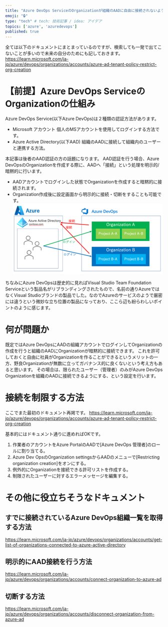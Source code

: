 ```yaml
---
title: "Azure DevOps ServiceのOrganizationが組織のAADに自由に接続されないように制限する方法"
emoji: "🔒"
type: "tech" # tech: 技術記事 / idea: アイデア
topics: ['azure', 'azuredevops']
published: true
---
```


全ては以下のドキュメントにまとまっているのですが、検索しても一発で出てこないことが多いので未来の自分のためにも記しておきます。
https://learn.microsoft.com/ja-jp/azure/devops/organizations/accounts/azure-ad-tenant-policy-restrict-org-creation


# 【前提】Azure DevOps ServiceのOrganizationの仕組み
Azure DevOps Service(以下Azure DevOps)は２種類の認証方法があります。
- Microsoft アカウント
    個人のMSアカウントを使用してログインする方法です。
- Azure Active Directory(以下AAD)
    組織のAADに接続して組織内のユーザーと連携する方法。

本記事は後者のAAD認証の方の話題になります。
AAD認証を行う場合、Azure DevOpsのOrganizationを作成する際に、AADへ「接続」という処理を明示的/暗黙的に行います。
- AADアカウントでログインした状態でOrganizationを作成すると暗黙的に接続されます。
- Organization作成後に設定画面から明示的に接続・切断をすることも可能です。
![](/images/azure-devops-restrict-organization-connect-to-aad/overview.png)

ちなみにAzure DevOpsは歴史的に見ればVisual Studio Team Foundation Serviceという製品名がリブランディングされたもので、名前の通りAzureではなくVisual Studioブランドの製品でした。なのでAzureのサービスのようで厳密には違うという微妙な立ち位置の製品になっており、ここら辺も紛らわしいポイントのように感じます。

# 何が問題か
既定ではAzure DevOpsにAADの組織アカウントでログインしてOrganizationの作成を行うと組織のAADにOrganizationが暗黙的に接続できます。
これを許可しておくと自由に社員がOrganizationを作ることができるというメリットの一方、野良Organizationが無数に立ってガバナンス的に良くないという考え方もあると思います。
その場合は、限られたユーザー（管理者）のみがAzure DevOps Organizationを組織のAADに接続できるようにする、という設定を行います。

# 接続を制限する方法
ここでまた最初のドキュメント再掲です。
https://learn.microsoft.com/ja-jp/azure/devops/organizations/accounts/azure-ad-tenant-policy-restrict-org-creation

基本的にはドキュメント通りに進めればOKです。
1. 作業者のアカウントをAzure PortalのAADで[Azure DevOps 管理者]のロールに割り当てる。
1. Azure Dev OpsのOrganization settingsからAADのメニューで[Restricting organization creation]をオンにする。
1. 例外的にOrganizationを接続できる許可リストを作成する。
1. 制限されたユーザーに対するエラーメッセージを編集する。

# その他に役立ちそうなドキュメント
## すでに接続されているAzure DevOps組織一覧を取得する方法
https://learn.microsoft.com/ja-jp/azure/devops/organizations/accounts/get-list-of-organizations-connected-to-azure-active-directory

## 明示的にAAD接続を行う方法
https://learn.microsoft.com/ja-jp/azure/devops/organizations/accounts/connect-organization-to-azure-ad

## 切断する方法
https://learn.microsoft.com/ja-jp/azure/devops/organizations/accounts/disconnect-organization-from-azure-ad
